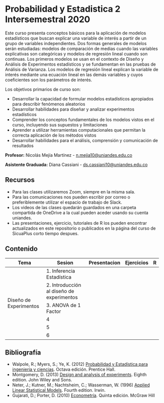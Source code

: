 # Probabilidad y Estadistica 2 Intersemestral 2020

Este curso presenta conceptos básicos para la aplicación de modelos estadísticos que buscan explicar una variable de interés a partir de un grupo de variables independientes. Dos formas generales de modelos serán estudiadas: modelos de comparación de medias cuando las variables explicativas son categóricas y modelos de regresión lineal cuando son continuas. Los primeros modelos se usan en el contexto de Diseño y Análisis de Experimentos estadísticos y se fundamentan en las pruebas de Análisis de Varianza. Los modelos de regresión lineal explican la variable de interés mediante una ecuación lineal en las demás variables y cuyos coeficientes son los parámetros de interés. 

Los objetivos primarios de curso son: 
* Desarrollar la capacidad de formular modelos estadísticos apropiados para describir fenómenos aleatorios
* Desarrollar habilidades para diseñar y analizar experimentos estadísticos 
* Comprender los conceptos fundamentales de los modelos vistos en el curso, incluyendo sus supuestos y limitaciones
* Aprender a utilizar herramientas computacionales que permitan la correcta aplicación de los métodos vistos 
* Desarrollar habilidades para el análisis, comprensión y comunicación de resultados 

**Profesor:** Nicolás Mejía Martínez - n.mejia10@uniandes.edu.co

**Asistente Graduada:** Diana Cassiani - ds.cassiani10@uniandes.edu.co

## Recursos
* Para las clases utilizaremos Zoom, siempre en la misma sala.
* Para las comunicaciones nos pueden escribir por correo o preferiblemente utilizar el espacio de trabajo de Slack.
* Los videos de las clases quedarán guardados en una carpeta compartida de OneDrive a la cual pueden aceder usando su cuenta uniandes.
* Las presentaciones, ejercicio, tutoriales de R los pueden encontrar actualizados en este repositorio o publicados en la página del curso de SicuaPlus corto tiempo despues.

## Contenido

<table class="tg">
<thead>
  <tr>
    <th class="tg-dvpl">Tema</th>
    <th class="tg-dvpl">Sesion</th>
    <th class="tg-dvpl">Presentacion</th>
    <th class="tg-dvpl">Ejercicios </th>
    <th class="tg-dvpl">R</th>
  </tr>
</thead>
<tbody>
  <tr>
    <td class="tg-dvpl" rowspan="6">Diseño de Experimentos</td>
    <td class="tg-dvpl">1. Inferencia Estadística</td>
    <td class="tg-dvpl"></td>
    <td class="tg-dvpl"></td>
    <td class="tg-dvpl"></td>
  </tr>
  <tr>
    <td class="tg-dvpl">2. Introducción al diseño de experimentos</td>
    <td class="tg-dvpl"></td>
    <td class="tg-dvpl"></td>
    <td class="tg-dvpl"></td>
  </tr>
  <tr>
    <td class="tg-dvpl">3. ANOVA de 1 Factor</td>
    <td class="tg-dvpl"></td>
    <td class="tg-dvpl"></td>
    <td class="tg-dvpl"></td>
  </tr>
  <tr>
    <td class="tg-dvpl">4</td>
    <td class="tg-dvpl"></td>
    <td class="tg-dvpl"></td>
    <td class="tg-dvpl"></td>
  </tr>
  <tr>
    <td class="tg-dvpl">5</td>
    <td class="tg-dvpl"></td>
    <td class="tg-dvpl"></td>
    <td class="tg-dvpl"></td>
  </tr>
  <tr>
    <td class="tg-dvpl">6</td>
    <td class="tg-dvpl"></td>
    <td class="tg-dvpl"></td>
    <td class="tg-dvpl"></td>
  </tr>
</tbody>
</table>

## Bibliografía
* Walpole, R.; Myers, S.; Ye, K. (2012) [Probabilidad y Estadística para ingeniería y ciencias](https://vereniciafunez94hotmail.files.wordpress.com/2014/08/8va-probabilidad-y-estadistica-para-ingenier-walpole_8.pdf). Octava edición. Prentice Hall. 
* Montgomery, D. (2013) [Design and analysis of experiments](http://faculty.business.utsa.edu/manderso/STA4723/readings/Douglas-C.-Montgomery-Design-and-Analysis-of-Experiments-Wiley-2012.pdf). Eighth edition. John Wiley and Sons. 
* Neter, J.; Kutner, M.; Nachtsheim, C.; Wasserman, W. (1996) [Applied Linear Statistical Models](http://users.stat.ufl.edu/~rohitpatra/4210/KNNL.pdf). Fourth edition. Irwin. 
* Gujarati, D.; Porter, D. (2010) [Econometría](https://www.academia.edu/33064534/Gujarati_-_Econometría_-_5ta_Edición.pdf). Quinta edición. McGraw Hill 
